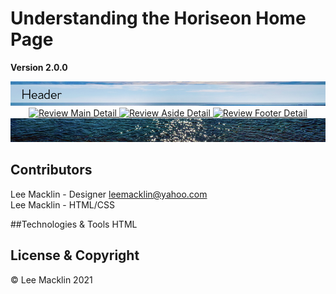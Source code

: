 # Understanding the Horiseon Home Page
**Version 2.0.0**

<p align="center">
    <a href="#Header">
        <img src="/assets/images/HW1-Readme-Header-Img2.png" 
             alt="Header ">
    </a>
    <a href="#Main">
        <img src="/assets/images/HW1-Main-Header-Img2.png" 
            alt="Review Main Detail">
    </a>
    <a href="#Aside">
        <img src="/assets/images/HW1-Aside-Header-Img2.png" 
             alt="Review Aside Detail">
    </a>
    <a href="#Footer">
        <img src="/assets/images/HW1-Footer-Header-Img2.png" 
            alt="Review Footer Detail">
    </a>
    <img src="/assets/images/HW1-Readme-Banner-End2.png" 
         alt="Nothing to review">
            
</p>


## Contributors
Lee Macklin - Designer <a href="leemacklin@yahoo.com">leemacklin@yahoo.com</a> <br>
Lee Macklin - HTML/CSS

##Technologies & Tools
HTML <br>

## License & Copyright
© Lee Macklin 2021 


